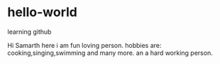 # hello-world
learning github


Hi Samarth here
i am fun loving person.
hobbies are:
cooking,singing,swimming and many more.
an a hard working person.

